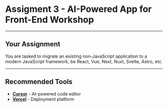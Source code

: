 # Assigment 3 - AI-Powered App for Front-End Workshop

---

## Your Assignment

You are tasked to migrate an existing non-JavaScript application to a modern JavaScript framework, be React, Vue, Next, Nuxt, Svelte, Astro, etc. 

---

## Recommended Tools

- **[Cursor](cursor.com)** - AI-powered code editor
- **[Vercel](vercel.com)** - Deployment platform
